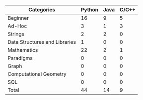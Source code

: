 
| Categories | Python | Java | C/C++ |
| -- | -- | -- | -- |
| Beginner | 16 | 9 | 5 |
| Ad-Hoc | 3 | 1 | 3 |
| Strings | 2 | 2 | 0 |
| Data Structures and Libraries | 1 | 0 | 0 |
| Mathematics | 22 | 2 | 1 |
| Paradigms | 0 | 0 | 0 |
| Graph | 0 | 0 | 0 |
| Computational Geometry | 0 | 0 | 0 |
| SQL | 0 | 0 | 0 |
| Total | 44 | 14 | 9 |
